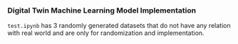 ### Digital Twin Machine Learning Model Implementation

`test.ipynb` has 3 randomly generated datasets that do not have any relation with real world and are only for randomization and implementation.
